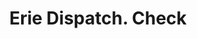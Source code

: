 ---
doi: 10.7916/D87Q09KS
date_other: '1880'
date_other_textual: 1880-1889
form: printed ephemera
genre:
- Checks (bank checks)
name:
- Erie Dispatch
object_in_context_url: https://biggert.cul.columbia.edu/items/view/ave_biggert_01362
subject_hierarchical_geographic:
- Erie, Pennsylvania, United States
subject_name:
- Erie Dispatch
title: Erie Dispatch. Check
sort_title: Erie Dispatch. Check
call_number: ave_biggert_01362
coordinates:
- 42.129444444444445,-80.085
pid: ave_biggert_01362
identifiers: ave_biggert_01362
canvas_id: ldpd:396624
permalink: "/items/ave_biggert_01362/"
layout: iiif-image-page
---